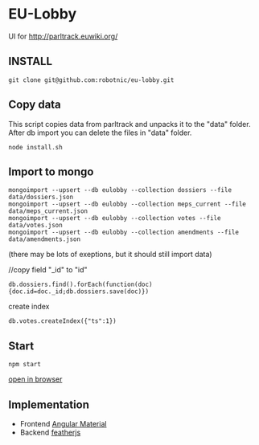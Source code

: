 # EU-Lobby

UI for http://parltrack.euwiki.org/

## INSTALL
```
git clone git@github.com:robotnic/eu-lobby.git
```

Copy data
---------
This script copies data from parltrack and unpacks it to the "data" folder. After db import you can delete the files in "data" folder.
```
node install.sh
```

Import to mongo
--------------
```
mongoimport --upsert --db eulobby --collection dossiers --file data/dossiers.json 
mongoimport --upsert --db eulobby --collection meps_current --file data/meps_current.json 
mongoimport --upsert --db eulobby --collection votes --file data/votes.json 
mongoimport --upsert --db eulobby --collection amendments --file data/amendments.json 
```
(there may be lots of exeptions, but it should still import data)


//copy field "_id" to "id"
```
db.dossiers.find().forEach(function(doc){doc.id=doc._id;db.dossiers.save(doc)})

```
create index
```
db.votes.createIndex({"ts":1})
```
Start
--------
```
npm start
```
[open in browser](http://localhost:3030)





## Implementation

* Frontend [Angular Material](https://material.angularjs.org/latest/)
* Backend [featherjs](http://feathersjs.com/)

